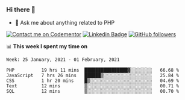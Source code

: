 ### Hi there 👋

<!--
**mustafaculban/mustafaculban** is a ✨ _special_ ✨ repository because its `README.md` (this file) appears on your GitHub profile.

Here are some ideas to get you started:

- 🌱 I’m currently learning ...
- 👯 I’m looking to collaborate on ...
- 🤔 I’m looking for help with ...
- 📫 How to reach me: ...
- 😄 Pronouns: ...
- ⚡ Fun fact: ...

-->
- 💬 Ask me about anything related to PHP

[![Contact me on Codementor](https://www.codementor.io/m-badges/karamusluk/book-session.svg)](https://www.codementor.io/@karamusluk?refer=badge)
[![Linkedin Badge](https://img.shields.io/badge/-Mustafa%20Culban-blue?style=social&logo=Linkedin&logoColor=blue&link=https://www.linkedin.com/in/mustafaculban/)](https://www.linkedin.com/in/mustafaculban/) 
[![GitHub followers](https://img.shields.io/github/followers/karamusluk?label=Follow&style=social)](https://github.com/karamusluk/?tab=follow)


📊 **This week I spent my time on**
<!--START_SECTION:waka-->
```text
Week: 25 January, 2021 - 01 February, 2021

PHP          19 hrs 11 mins  ████████████████▓░░░░░░░░   66.68 % 
JavaScript   7 hrs 26 mins   ██████▒░░░░░░░░░░░░░░░░░░   25.84 % 
CSS          1 hr 20 mins    █▒░░░░░░░░░░░░░░░░░░░░░░░   04.69 % 
Text         12 mins         ▒░░░░░░░░░░░░░░░░░░░░░░░░   00.71 % 
SQL          12 mins         ▒░░░░░░░░░░░░░░░░░░░░░░░░   00.70 % 
```
<!--END_SECTION:waka-->

